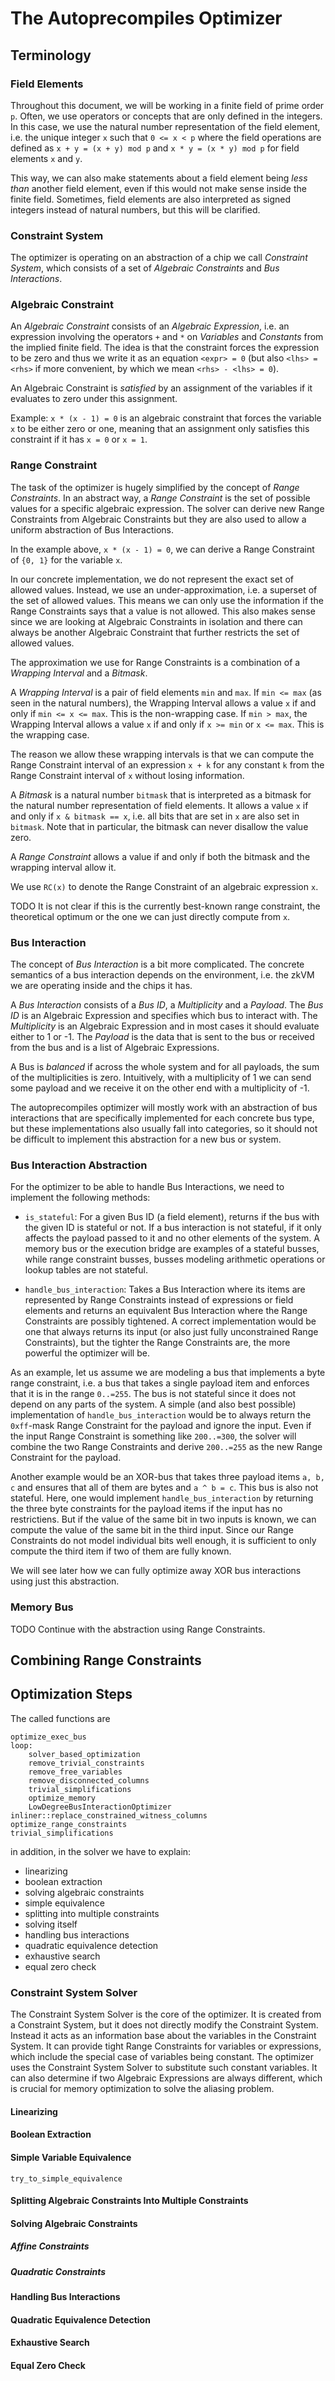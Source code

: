 # The Autoprecompiles Optimizer

## Terminology

### Field Elements

Throughout this document, we will be working in a finite field of prime order `p`. Often, we use operators or concepts that are only defined
in the integers. In this case, we use the natural number representation
of the field element, i.e. the unique integer `x` such that `0 <= x < p`
where the field operations are defined as `x + y = (x + y) mod p`
and `x * y = (x * y) mod p` for field elements `x` and `y`.

This way, we can also make statements about a field element being
_less than_ another field element, even if this would not make sense
inside the finite field. Sometimes, field elements are also interpreted
as signed integers instead of natural numbers, but this will be clarified.

### Constraint System

The optimizer is operating on an abstraction of a chip we call
_Constraint System_, which consists of a set of _Algebraic Constraints_
and _Bus Interactions_.

### Algebraic Constraint

An _Algebraic Constraint_ consists of an _Algebraic Expression_, i.e.
an expression involving the operators `+` and `*` on _Variables_ and
_Constants_ from the implied finite field. The idea is that the constraint
forces the expression to be zero and thus we write it as an equation
`<expr> = 0` (but also `<lhs> = <rhs>` if more convenient, by which
we mean `<rhs> - <lhs> = 0`).

An Algebraic Constraint is _satisfied_ by an assignment of the variables
if it evaluates to zero under this assignment.

Example: `x * (x - 1) = 0` is an algebraic constraint that forces
the variable `x` to be either zero or one, meaning that an
assignment only satisfies this constraint if it has `x = 0` or `x = 1`.

### Range Constraint

The task of the optimizer is hugely simplified by the concept of
_Range Constraints_. In an abstract way, a _Range Constraint_ is
the set of possible values for a specific algebraic expression.
The solver can derive new Range Constraints from Algebraic Constraints
but they are also used to allow a uniform abstraction of Bus Interactions.

In the example above, `x * (x - 1) = 0`, we can derive a Range Constraint
of `{0, 1}` for the variable `x`.

In our concrete implementation, we do not represent the exact set
of allowed values. Instead, we use an under-approximation, i.e.
a superset of the set of allowed values. This means we can only use
the information if the Range Constraints says that a value is not
allowed. This also makes sense since we are looking at Algebraic
Constraints in isolation and there can always be another Algebraic
Constraint that further restricts the set of allowed values.

The approximation we use for Range Constraints is a combination
of a _Wrapping Interval_ and a _Bitmask_.

A _Wrapping Interval_ is a pair of field elements `min` and `max`.
If `min <= max` (as seen in the natural numbers), the Wrapping
Interval allows a value `x` if and only if `min <= x <= max`.
This is the non-wrapping case.
If `min > max`, the Wrapping Interval allows a value `x`
if and only if `x >= min` or `x <= max`. This is the wrapping case.

The reason we allow these wrapping intervals is that we can compute
the Range Constraint interval of an expression `x + k` for any constant `k`
from the Range Constraint interval of `x` without losing information.

A _Bitmask_ is a natural number `bitmask` that is interpreted as a
bitmask for the natural number representation of field elements.
It allows a value `x` if and only if `x & bitmask == x`, i.e. all
bits that are set in `x` are also set in `bitmask`.
Note that in particular, the bitmask can never disallow the value zero.

A _Range Constraint_ allows a value if and only if both the bitmask
and the wrapping interval allow it.

We use `RC(x)` to denote the Range Constraint of an algebraic
expression `x`.

TODO It is not clear if this is the currently best-known range constraint,
the theoretical optimum or the one we can just directly compute from `x`.

### Bus Interaction

The concept of _Bus Interaction_ is a bit more complicated. The concrete
semantics of a bus interaction depends on the environment, i.e. the
zkVM we are operating inside and the chips it has.

A _Bus Interaction_ consists of a _Bus ID_, a _Multiplicity_ and
a _Payload_. The _Bus ID_ is an Algebraic Expression and specifies
which bus to interact with. The _Multiplicity_ is an Algebraic Expression
and in most cases it should evaluate either to 1 or -1. The _Payload_ is
the data that is sent to the bus or received from the bus and is a list
of Algebraic Expressions.

A Bus is _balanced_ if across the whole system and for all payloads,
the sum of the multiplicities is zero. Intuitively, with a multiplicity
of 1 we can send some payload and we receive it on the other end
with a multiplicity of -1.

The autoprecompiles optimizer will mostly work with an abstraction
of bus interactions that are specifically implemented for each concrete
bus type, but these implementations also usually fall into categories,
so it should not be difficult to implement this abstraction for a new bus
or system.

### Bus Interaction Abstraction

For the optimizer to be able to handle Bus Interactions, we need to
implement the following methods:

- `is_stateful`: For a given Bus ID (a field element), returns if the bus
  with the given ID is stateful or not. If a bus interaction is not stateful,
  if it only affects the payload passed to it and no other elements of the system.
  A memory bus or the execution bridge are examples of a stateful busses,
  while range constraint busses, busses modeling arithmetic operations or
  lookup tables are not stateful.

- `handle_bus_interaction`: Takes a Bus Interaction where its items are represented
  by Range Constraints instead of expressions or field elements and returns
  an equivalent Bus Interaction where the Range Constraints are possibly
  tightened. A correct implementation would be one that always returns
  its input (or also just fully unconstrained Range Constraints), but the tighter
  the Range Constraints are, the more powerful the optimizer will be.

As an example, let us assume we are modeling a bus that implements a byte range
constraint, i.e. a bus that takes a single payload item and enforces that it is
in the range `0..=255`. The bus is not stateful since it does not depend on any
parts of the system. A simple (and also best possible) implementation of
`handle_bus_interaction` would be to always return the `0xff`-mask Range Constraint
for the payload and ignore the input. Even if the input Range Constraint is something
like `200..=300`, the solver will combine the two Range Constraints and derive
`200..=255` as the new Range Constraint for the payload.

Another example would be an XOR-bus that takes three payload items `a, b, c`
and ensures that all of them are bytes and `a ^ b = c`. This bus is also not stateful.
Here, one would implement `handle_bus_interaction` by returning the three byte constraints
for the payload items if the input has no restrictiens. But if the value of the same bit
in two inputs is known, we can compute the value of the same bit in the third input.
Since our Range Constraints do not model individual bits well enough, it is sufficient
to only compute the third item if two of them are fully known.

We will see later how we can fully optimize away XOR bus interactions using just this
abstraction.

### Memory Bus

TODO Continue with the abstraction using Range Constraints.

## Combining Range Constraints


## Optimization Steps

The called functions are

```
optimize_exec_bus
loop:
    solver_based_optimization
    remove_trivial_constraints
    remove_free_variables
    remove_disconnected_columns
    trivial_simplifications
    optimize_memory
    LowDegreeBusInteractionOptimizer
inliner::replace_constrained_witness_columns
optimize_range_constraints
trivial_simplifications
```

in addition, in the solver we have to explain:
- linearizing
- boolean extraction
- solving algebraic constraints
 - simple equivalence
 - splitting into multiple constraints
 - solving itself
- handling bus interactions
- quadratic equivalence detection
- exhaustive search
- equal zero check

### Constraint System Solver

The Constraint System Solver is the core of the optimizer. It is created from a Constraint System, but
it does not directly modify the Constraint System. Instead it acts as an information base about the
variables in the Constraint System. It can provide tight Range Constraints for variables or expressions,
which include the special case of variables being constant. The optimizer uses the Constraint System Solver
to substitute such constant variables. It can also determine if two Algebraic Expressions are always different,
which is crucial for memory optimization to solve the aliasing problem.

#### Linearizing

#### Boolean Extraction

#### Simple Variable Equivalence

`try_to_simple_equivalence`

#### Splitting Algebraic Constraints Into Multiple Constraints

#### Solving Algebraic Constraints

##### Affine Constraints

##### Quadratic Constraints

#### Handling Bus Interactions

#### Quadratic Equivalence Detection

#### Exhaustive Search

#### Equal Zero Check

